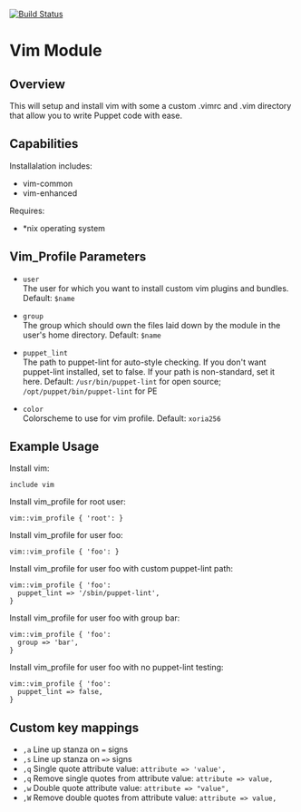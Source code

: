 [![Build Status](https://travis-ci.org/WhatsARanjit/puppet-vim.svg)](https://travis-ci.org/WhatsARanjit/puppet-vim)

# Vim Module

## Overview

This will setup and install vim with some a custom .vimrc and .vim directory that allow you to write Puppet code with ease.

## Capabilities

Installalation includes:

- vim-common
- vim-enhanced

Requires:

- *nix operating system

## Vim_Profile Parameters

* `user`<br />
The user for which you want to install custom vim plugins and bundles. Default: `$name`

* `group`<br />
The group which should own the files laid down by the module in the user's home directory. Default: `$name`

* `puppet_lint`<br />
The path to puppet-lint for auto-style checking.  If you don't want puppet-lint installed, set to false. If your path is non-standard, set it here.  Default: `/usr/bin/puppet-lint` for open source; `/opt/puppet/bin/puppet-lint` for PE

* `color`<br />
Colorscheme to use for vim profile. Default: `xoria256`

## Example Usage

Install vim:

```puppet
include vim
```

Install vim_profile for root user:

```puppet
vim::vim_profile { 'root': }
```

Install vim_profile for user foo:

```puppet
vim::vim_profile { 'foo': }
```

Install vim_profile for user foo with custom puppet-lint path:

```puppet
vim::vim_profile { 'foo':
  puppet_lint => '/sbin/puppet-lint',
}
```

Install vim_profile for user foo with group bar:

```puppet
vim::vim_profile { 'foo':
  group => 'bar',
}
```

Install vim_profile for user foo with no puppet-lint testing:

```puppet
vim::vim_profile { 'foo':
  puppet_lint => false,
}
```

## Custom key mappings

* `,a`  Line up stanza on `=` signs
* `,s`  Line up stanza on `=>` signs
* `,q`  Single quote attribute value: `attribute => 'value',`
* `,q`  Remove single quotes from attribute value: `attribute => value,`
* `,w`  Double quote attribute value: `attribute => "value",`
* `,W`  Remove double quotes from attribute value: `attribute => value,`
